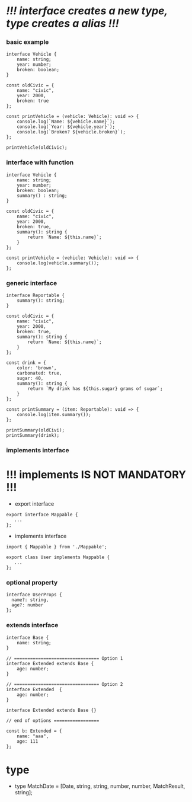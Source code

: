 # *!!! interface creates a new type, type creates a alias !!!*

### basic example
```
interface Vehicle {
    name: string;
    year: number;
    broken: boolean;
}

const oldCivic = {
    name: "civic",
    year: 2000,
    broken: true
};

const printVehicle = (vehicle: Vehicle): void => {
    console.log(`Name: ${vehicle.name}`);
    console.log(`Year: ${vehicle.year}`);
    console.log(`Broken? ${vehicle.broken}`);
};

printVehicle(oldCivic);
```

### interface with function
```
interface Vehicle {
    name: string;
    year: number;
    broken: boolean;
    summary() : string;
}

const oldCivic = {
    name: "civic",
    year: 2000,
    broken: true,
    summary(): string {
        return `Name: ${this.name}`;
    }
};

const printVehicle = (vehicle: Vehicle): void => {
    console.log(vehicle.summary());
};
```

### generic interface
```
interface Reportable {
    summary(): string;
}

const oldCivic = {
    name: "civic",
    year: 2000,
    broken: true,
    summary(): string {
        return `Name: ${this.name}`;
    }
};

const drink = {
    color: 'brown',
    carbonated: true,
    sugar: 40,
    summary(): string {
        return `My drink has ${this.sugar} grams of sugar`;
    }
};

const printSummary = (item: Reportable): void => {
    console.log(item.summary());
};

printSummary(oldCivi);
printSummary(drink);
```

### implements interface
# !!! implements IS NOT MANDATORY !!!
  - export interface
```
export interface Mappable {
   ...
};
```
  - implements interface
```
import { Mappable } from './Mappable';

export class User implements Mappable {
   ...
};
```

### optional property
```
interface UserProps {
  name?: string,
  age?: number
};
```

### extends interface
```
interface Base {
    name: string;
}

// ================================ Option 1
interface Extended extends Base {
    age: number;
}

// ================================ Option 2
interface Extended  {
    age: number;
}

interface Extended extends Base {}

// end of options =================

const b: Extended = {
    name: "aaa",
    age: 111
};
```

# type
  - type MatchDate = [Date, string, string, number, number, MatchResult, string];